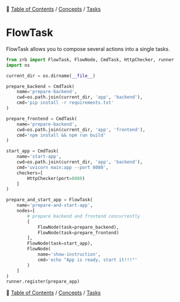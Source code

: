 
🔖 [Table of Contents](../../README.md) / [Concepts](../README.md) / [Tasks](README.md)

# FlowTask

FlowTask allows you to compose several actions into a single tasks.

```python
from zrb import FlowTask, FlowNode, CmdTask, HttpChecker, runner
import os

current_dir = os.dirname(__file__)

prepare_backend = CmdTask(
    name='prepare-backend',
    cwd=os.path.join(current_dir, 'app', 'backend'),
    cmd='pip install -r requirements.txt'
)

prepare_frontend = CmdTask(
    name='prepare-backend',
    cwd=os.path.join(current_dir, 'app', 'frontend'),
    cmd='npm install && npm run build'
)

start_app = CmdTask(
    name='start-app',
    cwd=os.path.join(current_dir, 'app', 'backend'),
    cmd='uvicorn main:app --port 8080',
    checkers=[
        HttpChecker(port=8080)
    ]
)

prepare_and_start_app = FlowTask(
    name='prepare-and-start-app',
    nodes=[
        # prepare backend and frontend concurrently
        [
            FlowNode(task=prepare_backend),
            FlowNode(task=prepare_frontend)
        ],
        FlowNode(task=start_app),
        FlowNode(
            name='show-instruction',
            cmd='echo "App is ready, start it!!!"'
        )
    ]
)
runner.register(prepare_app)
```

🔖 [Table of Contents](../../README.md) / [Concepts](../README.md) / [Tasks](README.md)